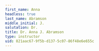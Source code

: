 ```yaml
---
first_name: Anna
headless: true
last_name: Abramson
middle_initial: J.
salutation: Dr.
title: Dr. Anna J. Abramson
type: instructor
uid: 821aac67-9f5b-d137-5c07-86f48e6e655c
---
```

